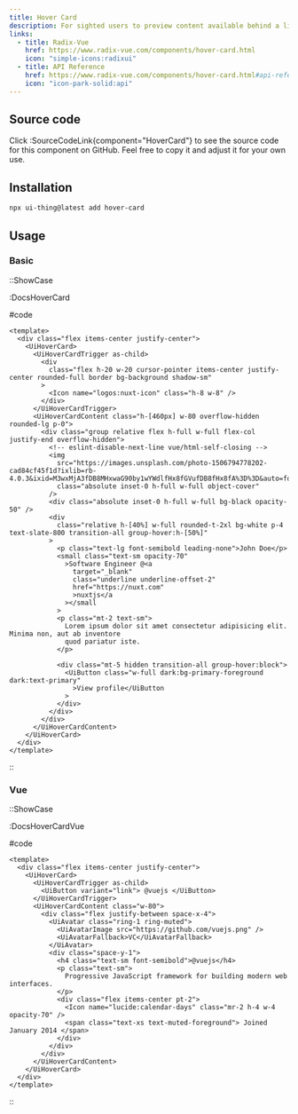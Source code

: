 ```yaml
---
title: Hover Card
description: For sighted users to preview content available behind a link.
links:
  - title: Radix-Vue
    href: https://www.radix-vue.com/components/hover-card.html
    icon: "simple-icons:radixui"
  - title: API Reference
    href: https://www.radix-vue.com/components/hover-card.html#api-reference
    icon: "icon-park-solid:api"
---
```


## Source code

Click :SourceCodeLink{component="HoverCard"} to see the source code for this component on GitHub. Feel free to copy it and adjust it for your own use.

## Installation

```bash
npx ui-thing@latest add hover-card
```

## Usage

### Basic

::ShowCase

:DocsHoverCard

#code

<!-- automd:file src="../../app/components/content/Docs/HoverCard/DocsHoverCard.vue" code lang="vue" -->

```vue [DocsHoverCard.vue]
<template>
  <div class="flex items-center justify-center">
    <UiHoverCard>
      <UiHoverCardTrigger as-child>
        <div
          class="flex h-20 w-20 cursor-pointer items-center justify-center rounded-full border bg-background shadow-sm"
        >
          <Icon name="logos:nuxt-icon" class="h-8 w-8" />
        </div>
      </UiHoverCardTrigger>
      <UiHoverCardContent class="h-[460px] w-80 overflow-hidden rounded-lg p-0">
        <div class="group relative flex h-full w-full flex-col justify-end overflow-hidden">
          <!-- eslint-disable-next-line vue/html-self-closing -->
          <img
            src="https://images.unsplash.com/photo-1506794778202-cad84cf45f1d?ixlib=rb-4.0.3&ixid=M3wxMjA3fDB8MHxwaG90by1wYWdlfHx8fGVufDB8fHx8fA%3D%3D&auto=format&fit=crop&w=2787&q=80"
            class="absolute inset-0 h-full w-full object-cover"
          />
          <div class="absolute inset-0 h-full w-full bg-black opacity-50" />
          <div
            class="relative h-[40%] w-full rounded-t-2xl bg-white p-4 text-slate-800 transition-all group-hover:h-[50%]"
          >
            <p class="text-lg font-semibold leading-none">John Doe</p>
            <small class="text-sm opacity-70"
              >Software Engineer @<a
                target="_blank"
                class="underline underline-offset-2"
                href="https://nuxt.com"
                >nuxtjs</a
              ></small
            >
            <p class="mt-2 text-sm">
              Lorem ipsum dolor sit amet consectetur adipisicing elit. Minima non, aut ab inventore
              quod pariatur iste.
            </p>

            <div class="mt-5 hidden transition-all group-hover:block">
              <UiButton class="w-full dark:bg-primary-foreground dark:text-primary"
                >View profile</UiButton
              >
            </div>
          </div>
        </div>
      </UiHoverCardContent>
    </UiHoverCard>
  </div>
</template>

```

<!-- /automd -->

::

### Vue

::ShowCase

:DocsHoverCardVue

#code

<!-- automd:file src="../../app/components/content/Docs/HoverCard/DocsHoverCardVue.vue" code lang="vue" -->

```vue [DocsHoverCardVue.vue]
<template>
  <div class="flex items-center justify-center">
    <UiHoverCard>
      <UiHoverCardTrigger as-child>
        <UiButton variant="link"> @vuejs </UiButton>
      </UiHoverCardTrigger>
      <UiHoverCardContent class="w-80">
        <div class="flex justify-between space-x-4">
          <UiAvatar class="ring-1 ring-muted">
            <UiAvatarImage src="https://github.com/vuejs.png" />
            <UiAvatarFallback>VC</UiAvatarFallback>
          </UiAvatar>
          <div class="space-y-1">
            <h4 class="text-sm font-semibold">@vuejs</h4>
            <p class="text-sm">
              Progressive JavaScript framework for building modern web interfaces.
            </p>
            <div class="flex items-center pt-2">
              <Icon name="lucide:calendar-days" class="mr-2 h-4 w-4 opacity-70" />
              <span class="text-xs text-muted-foreground"> Joined January 2014 </span>
            </div>
          </div>
        </div>
      </UiHoverCardContent>
    </UiHoverCard>
  </div>
</template>

```

<!-- /automd -->

::
